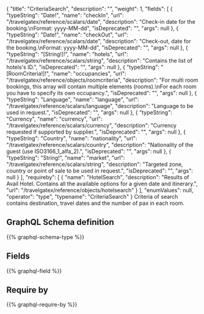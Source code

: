 {
  "title": "CriteriaSearch",
  "description": "",
  "weight": 1,
  "fields": [
    {
      "typeString": "Date!",
      "name": "checkIn",
      "url": "/travelgatex/reference/scalars/date",
      "description": "Check-in date for the booking.\nFormat: yyyy-MM-dd",
      "isDeprecated": "",
      "args": null
    },
    {
      "typeString": "Date!",
      "name": "checkOut",
      "url": "/travelgatex/reference/scalars/date",
      "description": "Check-out, date for the booking.\nFormat: yyyy-MM-dd",
      "isDeprecated": "",
      "args": null
    },
    {
      "typeString": "[String!]!",
      "name": "hotels",
      "url": "/travelgatex/reference/scalars/string",
      "description": "Contains the list of hotels's ID.",
      "isDeprecated": "",
      "args": null
    },
    {
      "typeString": "[RoomCriteria!]!",
      "name": "occupancies",
      "url": "/travelgatex/reference/objects/roomcriteria",
      "description": "For multi room bookings, this array will contain multiple elements (rooms).\nFor each room you have to specify its own occupancy.",
      "isDeprecated": "",
      "args": null
    },
    {
      "typeString": "Language",
      "name": "language",
      "url": "/travelgatex/reference/scalars/language",
      "description": "Language to be used in request.",
      "isDeprecated": "",
      "args": null
    },
    {
      "typeString": "Currency",
      "name": "currency",
      "url": "/travelgatex/reference/scalars/currency",
      "description": "Currency requested if supported by supplier.",
      "isDeprecated": "",
      "args": null
    },
    {
      "typeString": "Country",
      "name": "nationality",
      "url": "/travelgatex/reference/scalars/country",
      "description": "Nationality of the guest (use ISO3166_1_alfa_2).",
      "isDeprecated": "",
      "args": null
    },
    {
      "typeString": "String!",
      "name": "market",
      "url": "/travelgatex/reference/scalars/string",
      "description": "Targeted zone, country or point of sale to be used in request.",
      "isDeprecated": "",
      "args": null
    }
  ],
  "requireby": [
    {
      "name": "HotelSearch",
      "description": "Results of Avail Hotel. Contains all the available options for a given date and itinerary.",
      "url": "/travelgatex/reference/objects/hotelsearch"
    }
  ],
  "enumValues": null,
  "operator": "type",
  "typename": "CriteriaSearch"
}
Criteria of search contains destination, travel dates and the number of pax in each room.
## GraphQL Schema definition

{{% graphql-schema-type %}}

## Fields

{{% graphql-field %}}

## Require by

{{% graphql-require-by %}}
